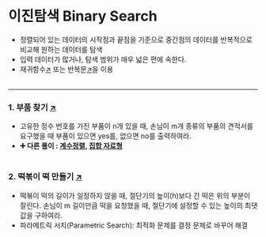 # 이진탐색 Binary Search
- 정렬되어 있는 데이터의 시작점과 끝점을 기준으로 중간점의 데이터를 반복적으로 비교해 원하는 데이터를 탐색
- 입력 데이터가 많거나, 탐색 범위가 매우 넓은 편에 속한다.
- 재귀함수[↗](https://github.com/100g-dev/Coding_Test/blob/main/Binary_search/recursive_bs.py) 또는 반복문[↗](https://github.com/100g-dev/Coding_Test/blob/main/Binary_search/iteration_bs.py)을 이용
<br></br>  
---
### 1. 부품 찾기 [↗](https://github.com/100g-dev/Coding_Test/blob/main/Binary_search/find_parts.py)
- 고유한 정수 번호를 가진 부품이 n개 있을 때, 손님이 m개 종류의 부품의 견적서를 요구했을 때 부품이 있으면 yes를, 없으면 no를 출력하여라.
- **➕ 다른 풀이 : [계수정렬](https://github.com/100g-dev/Coding_Test/blob/main/Binary_search/find_parts.py), [집합 자료형](https://github.com/100g-dev/Coding_Test/blob/main/Binary_search/find_parts.py)**
<br></br>  
### 2. 떡볶이 떡 만들기 [↗](https://github.com/100g-dev/Coding_Test/blob/main/Binary_search/ricecake.py)
- 떡볶이 떡의 길이가 일정하지 않을 때, 절단기의 높이(h)보다 긴 떡은 위의 부분이 잘린다. 손님이 m 길이만큼 떡을 요청했을 때, 절단기에 설정할 수 있는 높이의 최댓값을 구하여라.
- 파라메트릭 서치(Parametric Search): 최적화 문제를 결정 문제로 바꾸어 해결
